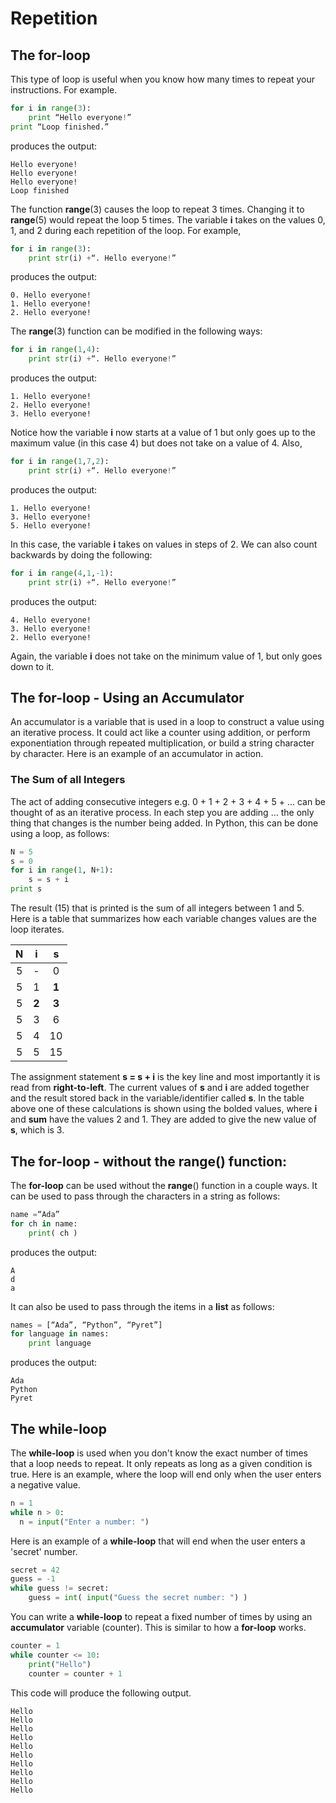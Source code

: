 # Repetition

## The for-loop

This type of loop is useful when you know how many times to repeat your instructions. For example.

```python
for i in range(3):
    print “Hello everyone!”
print “Loop finished.”
```

produces the output:

```
Hello everyone!
Hello everyone!
Hello everyone!
Loop finished
```

The function **range**\(3\) causes the loop to repeat 3 times. Changing it to **range**\(5\) would repeat the loop 5 times. The variable **i** takes on the values 0, 1, and 2 during each repetition of the loop. For example,

```python
for i in range(3):
    print str(i) +“. Hello everyone!”
```

produces the output:

```
0. Hello everyone!
1. Hello everyone!
2. Hello everyone!
```

The **range**\(3\) function can be modified in the following ways:

```python
for i in range(1,4):
    print str(i) +“. Hello everyone!”
```

produces the output:

```
1. Hello everyone!
2. Hello everyone!
3. Hello everyone!
```

Notice how the variable **i** now starts at a value of 1 but only goes up to the maximum value \(in this case 4\) but does not take on a value of 4. Also,

```python
for i in range(1,7,2):
    print str(i) +“. Hello everyone!”
```

produces the output:

```
1. Hello everyone!
3. Hello everyone!
5. Hello everyone!
```

In this case, the variable **i** takes on values in steps of 2. We can also count backwards by doing the following:

```python
for i in range(4,1,-1):
    print str(i) +“. Hello everyone!”
```

produces the output:

```
4. Hello everyone!
3. Hello everyone!
2. Hello everyone!
```

Again, the variable **i** does not take on the minimum value of 1, but only goes down to it.

## The for-loop - Using an Accumulator

An accumulator is a variable that is used in a loop to construct a value using an iterative process.  It could act like a counter using addition, or perform exponentiation through repeated multiplication, or build a string character by character.  Here is an example of an accumulator in action.

### The Sum of all Integers

The act of adding consecutive integers e.g. 0 + 1 + 2 + 3 + 4 + 5 + ... can be thought of as an iterative process.  In each step you are adding ... the only thing that changes is the number being added.  In Python, this can be done using a loop, as follows:

```python
N = 5
s = 0
for i in range(1, N+1):
    s = s + i
print s
```

The result \(15\) that is printed is the sum of all integers between 1 and 5.  Here is a table that summarizes how each variable changes values are the loop iterates.

| N | i | s |
| :---: | :---: | :---: |
| 5 | - | 0 |
| 5 | 1 | **1** |
| 5 | **2** | **3** |
| 5 | 3 | 6 |
| 5 | 4 | 10 |
| 5 | 5 | 15 |

The assignment statement **s = s + i** is the key line and most importantly it is read from **right-to-left**.  The current values of **s** and **i** are added together and the result stored back in the variable/identifier called **s**.  In the table above one of these calculations is shown using the bolded values, where **i** and **sum** have the values 2 and 1.  They are added to give the new value of **s**, which is 3.

## The for-loop - without the range\(\) function:

The **for-loop** can be used without the **range**\(\) function in a couple ways. It can be used to pass through the characters in a string as follows:

```python
name =“Ada”
for ch in name:
    print( ch )
```

produces the output:

```
A
d
a
```

It can also be used to pass through the items in a **list** as follows:

```python
names = [“Ada”, “Python”, “Pyret”]
for language in names:
    print language
```

produces the output:

```
Ada
Python
Pyret
```

## The while-loop

The **while-loop** is used when you don't know the exact number of times that a loop needs to repeat.  It only repeats as long as a given condition is true.  Here is an example, where the loop will end only when the user enters a negative value.

```python
n = 1
while n > 0:
  n = input("Enter a number: ")
```

Here is an example of a **while-loop** that will end when the user enters a 'secret' number.

```python
secret = 42
guess = -1
while guess != secret:
    guess = int( input("Guess the secret number: ") )
```

You can write a **while-loop** to repeat a fixed number of times by using an **accumulator** variable \(counter\).  This is similar to how a **for-loop** works.

```python
counter = 1
while counter <= 10:
    print("Hello")
    counter = counter + 1
```

This code will produce the following output.

```
Hello
Hello
Hello
Hello
Hello
Hello
Hello
Hello
Hello
Hello
```



